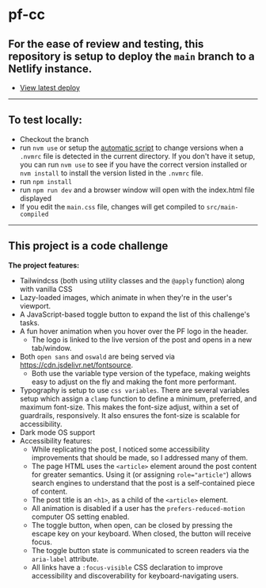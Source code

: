 # pf-cc

## For the ease of review and testing, this repository is setup to deploy the `main` branch to a Netlify instance. 
- [View latest deploy](https://pf-cc.netlify.app/)

---

## To test locally:
- Checkout the branch
- run `nvm use` or setup the [automatic script](https://github.com/nvm-sh/nvm?tab=readme-ov-file#calling-nvm-use-automatically-in-a-directory-with-a-nvmrc-file) to change versions when a `.nvmrc` file is detected in the current directory. If you don't have it setup, you can run `nvm use` to see if you have the correct version installed or `nvm install` to install the version listed in the `.nvmrc` file.  
- run `npm install`
- run `npm run dev` and a browser window will open with the index.html file displayed
- If you edit the `main.css` file, changes will get compiled to `src/main-compiled`

---

## This project is a code challenge
**The project features:**
- Tailwindcss (both using utility classes and the `@apply` function) along with vanilla CSS
- Lazy-loaded images, which animate in when they're in the user's viewport.
- A JavaScript-based toggle button to expand the list of this challenge's tasks.
- A fun hover animation when you hover over the PF logo in the header. 
  - The logo is linked to the live version of the post and opens in a new tab/window.
- Both `open sans` and `oswald` are being served via https://cdn.jsdelivr.net/fontsource. 
  - Both use the variable type version of the typeface, making weights easy to adjust on the fly and making the font more performant.
- Typography is setup to use `css variables`. There are several variables setup which assign a `clamp` function to define a minimum, preferred, and maximum font-size. This makes the font-size adjust, within a set of guardrails, responsively. It also ensures the font-size is scalable for accessibility.
- Dark mode OS support
- Accessibility features:
  - While replicating the post, I noticed some accessibility improvements that should be made, so I addressed many of them. 
  - The page HTML uses the `<article>` element around the post content for greater semantics. Using it (or assigning `role="article"`) allows search engines to understand that the post is a self-contained piece of content.
  - The post title is an `<h1>`, as a child of the `<article>` element.
  - All animation is disabled if a user has the `prefers-reduced-motion` computer OS setting enabled.
  - The toggle button, when open, can be closed by pressing the escape key on your keyboard. When closed, the button will receive focus.
  - The toggle button state is communicated to screen readers via the `aria-label` attribute.
  - All links have a `:focus-visible` CSS declaration to improve accessibility and discoverability for keyboard-navigating users.
